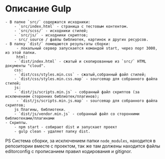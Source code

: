 # Описание Gulp
    - В папке `src/` содержатся исходники:
        - `src/index.html` - страница с тестовым контентом.
        - `src/scss/` - исходники стилей;
        - `src/js/` - исходники скриптов;
        - src/ source / файлы библиотек, картинок и других ресурсов.
    - В папку `dist/` помещаются результаты сборки:
         - локальный сервер запускается командой start, через порт 3000, из этой папки.
         html:
        - `dist/index.html` - сжатый и скопированные из `src/` HTML документы "cloud".
        css:
        - `dist/css/styles.min.css` - сжатый,собранный файл стилей;
        - `dist/css/styles.min.css.map` - sourcemap для собранного файла стилей;
        js:
        - `dist/js/scripts.min.js` - собранный файл скриптов (за исключением сторонних библиотек/плагинов);
         - `dist/js/scripts.min.js.map` - sourcemap для собранного файла скриптов;
        js Плагины, библиотеки.
        - `dist/js/vendor.min.js` - собранный файл со сторонними библиотеками/плагинами
    - Cкрипты.
        - npm start - собирает dist и запускает проект
        - gulp clean - удаляет папку dist.
PS Система сборки, за исключением папки `node_modules`, находится в репозитории вместе с проектом, так же там должены находится файлы editorconfig с прописанием правил кодирования и gitignor.


